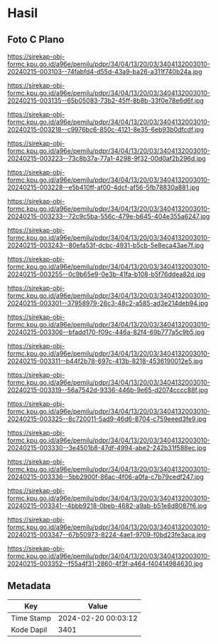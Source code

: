 # Hasil

## Foto C Plano

https://sirekap-obj-formc.kpu.go.id/a96e/pemilu/pdpr/34/04/13/20/03/3404132003010-20240215-003103--74fabfd4-d55d-43a9-ba26-a311f740b24a.jpg

https://sirekap-obj-formc.kpu.go.id/a96e/pemilu/pdpr/34/04/13/20/03/3404132003010-20240215-003135--65b05083-73b2-45ff-8b8b-33f0e78e6d6f.jpg

https://sirekap-obj-formc.kpu.go.id/a96e/pemilu/pdpr/34/04/13/20/03/3404132003010-20240215-003218--c9976bc6-850c-4121-8e35-6eb93b0dfcdf.jpg

https://sirekap-obj-formc.kpu.go.id/a96e/pemilu/pdpr/34/04/13/20/03/3404132003010-20240215-003223--73c8b37a-77a1-4298-9f32-00d0af2b296d.jpg

https://sirekap-obj-formc.kpu.go.id/a96e/pemilu/pdpr/34/04/13/20/03/3404132003010-20240215-003228--e5b410ff-af00-4dcf-af56-5fb78830a881.jpg

https://sirekap-obj-formc.kpu.go.id/a96e/pemilu/pdpr/34/04/13/20/03/3404132003010-20240215-003233--72c9c5ba-556c-479e-b645-404e355a6247.jpg

https://sirekap-obj-formc.kpu.go.id/a96e/pemilu/pdpr/34/04/13/20/03/3404132003010-20240215-003243--80efa53f-dcbc-4931-b5cb-5e8eca43ae7f.jpg

https://sirekap-obj-formc.kpu.go.id/a96e/pemilu/pdpr/34/04/13/20/03/3404132003010-20240215-003255--0c9b65e9-0e3b-41fa-b108-b5f76ddea82d.jpg

https://sirekap-obj-formc.kpu.go.id/a96e/pemilu/pdpr/34/04/13/20/03/3404132003010-20240215-003301--37958979-26c3-48c2-a585-ad3e214deb94.jpg

https://sirekap-obj-formc.kpu.go.id/a96e/pemilu/pdpr/34/04/13/20/03/3404132003010-20240215-003306--bfadd170-f09c-446a-82f4-69b777a5c9b5.jpg

https://sirekap-obj-formc.kpu.go.id/a96e/pemilu/pdpr/34/04/13/20/03/3404132003010-20240215-003311--b44f2b78-697c-413b-8218-4536190012e5.jpg

https://sirekap-obj-formc.kpu.go.id/a96e/pemilu/pdpr/34/04/13/20/03/3404132003010-20240215-003319--56a7542d-9336-446b-9e65-d2074cccc88f.jpg

https://sirekap-obj-formc.kpu.go.id/a96e/pemilu/pdpr/34/04/13/20/03/3404132003010-20240215-003325--8c720011-5ad9-46d6-8704-c759eeed3fe9.jpg

https://sirekap-obj-formc.kpu.go.id/a96e/pemilu/pdpr/34/04/13/20/03/3404132003010-20240215-003330--3e4501b8-47df-4994-abe2-242b31f588ec.jpg

https://sirekap-obj-formc.kpu.go.id/a96e/pemilu/pdpr/34/04/13/20/03/3404132003010-20240215-003336--5bb2900f-86ac-4f06-a0fa-c7b79cedf247.jpg

https://sirekap-obj-formc.kpu.go.id/a96e/pemilu/pdpr/34/04/13/20/03/3404132003010-20240215-003341--4bbb9218-0beb-4682-a9ab-b51e8d8087f6.jpg

https://sirekap-obj-formc.kpu.go.id/a96e/pemilu/pdpr/34/04/13/20/03/3404132003010-20240215-003347--67b50973-8224-4ae1-9709-f0bd23fe3aca.jpg

https://sirekap-obj-formc.kpu.go.id/a96e/pemilu/pdpr/34/04/13/20/03/3404132003010-20240215-003352--f55a4f31-2860-4f3f-a464-f40414984630.jpg


## Metadata

| Key        | Value               |
| ---------- | ------------------- |
| Time Stamp | 2024-02-20 00:03:12 |
| Kode Dapil | 3401                |



